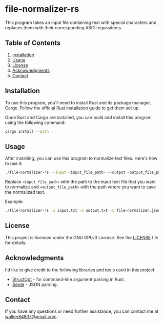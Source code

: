 # file-normalizer-rs

This program takes an input file containing text with special characters and replaces them with their corresponding ASCII equivalents.

## Table of Contents

1.  [Installation](#installation)
2.  [Usage](#usage)
3.  [License](#license)
4.  [Acknowledgments](#acknowledgments)
5.  [Contact](#contact)

## Installation

To use this program, you'll need to install Rust and its package manager, Cargo. Follow the official [Rust installation guide](https://www.rust-lang.org/tools/install) to get them set up.

Once Rust and Cargo are installed, you can build and install this program using the following command:

``` bash
cargo install --path .
```

## Usage

After installing, you can use this program to normalize text files. Here's how to use it:

``` bash
./file-normalizer-rs --input <input_file_path> --output <output_file_path> --config your_config_file.json
```

Replace `<input_file_path>` with the path to the input text file that you want to normalize and `<output_file_path>` with the path where you want to save the normalized text.

Example:

``` bash
./file-normalizer-rs -i input.txt -o output.txt -c file-normalizer.json
```

## License

This project is licensed under the GNU GPLv3 License. See the [LICENSE](LICENSE.md) file for details.

## Acknowledgments

I'd like to give credit to the following libraries and tools used in this project:

  - [StructOpt](https://crates.io/crates/structopt) - for command-line argument parsing in Rust.
  - [Serde](https://crates.io/crates/serde) - JSON parsing.

## Contact

If you have any questions or need further assistance, you can contact me at <walker84837@gmail.com>.
